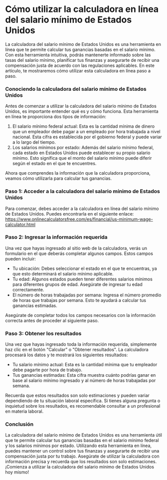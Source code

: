 Cómo utilizar la calculadora en línea del salario mínimo de Estados Unidos
==========================================================================

La calculadora del salario mínimo de Estados Unidos es una herramienta en línea que te permite calcular tus ganancias basadas en el salario mínimo. Con esta herramienta intuitiva, podrás mantenerte informado sobre las tasas del salario mínimo, planificar tus finanzas y asegurarte de recibir una compensación justa de acuerdo con las regulaciones aplicables. En este artículo, te mostraremos cómo utilizar esta calculadora en línea paso a paso.

### Conociendo la calculadora del salario mínimo de Estados Unidos

Antes de comenzar a utilizar la calculadora del salario mínimo de Estados Unidos, es importante entender qué es y cómo funciona. Esta herramienta en línea te proporciona dos tipos de información:

1. El salario mínimo federal actual: Esta es la cantidad mínima de dinero que un empleador debe pagar a un empleado por hora trabajada a nivel nacional. Esta cifra es establecida por el gobierno federal y puede variar a lo largo del tiempo.
2. Los salarios mínimos por estado: Además del salario mínimo federal, cada estado en Estados Unidos puede establecer su propio salario mínimo. Esto significa que el monto del salario mínimo puede diferir según el estado en el que te encuentres.

Ahora que comprendes la información que la calculadora proporciona, veamos cómo utilizarla para calcular tus ganancias.

### Paso 1: Acceder a la calculadora del salario mínimo de Estados Unidos

Para comenzar, debes acceder a la calculadora en línea del salario mínimo de Estados Unidos. Puedes encontrarla en el siguiente enlace: <https://www.onlinecalculatorsfree.com/es/financial/us-minimum-wage-calculator.html>

### Paso 2: Ingresar la información requerida

Una vez que hayas ingresado al sitio web de la calculadora, verás un formulario en el que deberás completar algunos campos. Estos campos pueden incluir:

- Tu ubicación: Debes seleccionar el estado en el que te encuentras, ya que esto determinará el salario mínimo aplicable.
- Tu edad: Algunos estados pueden tener diferentes salarios mínimos para diferentes grupos de edad. Asegúrate de ingresar tu edad correctamente.
- El número de horas trabajadas por semana: Ingresa el número promedio de horas que trabajas por semana. Esto te ayudará a calcular tus ganancias estimadas.

Asegúrate de completar todos los campos necesarios con la información correcta antes de proceder al siguiente paso.

### Paso 3: Obtener los resultados

Una vez que hayas ingresado toda la información requerida, simplemente haz clic en el botón "Calcular" o "Obtener resultados". La calculadora procesará los datos y te mostrará los siguientes resultados:

- Tu salario mínimo actual: Esta es la cantidad mínima que tu empleador debe pagarte por hora de trabajo.
- Tus ganancias estimadas: Esta cifra muestra cuánto podrías ganar en base al salario mínimo ingresado y al número de horas trabajadas por semana.

Recuerda que estos resultados son solo estimaciones y pueden variar dependiendo de tu situación laboral específica. Si tienes alguna pregunta o inquietud sobre los resultados, es recomendable consultar a un profesional en materia laboral.

### Conclusión

La calculadora del salario mínimo de Estados Unidos es una herramienta útil que te permite calcular tus ganancias basadas en el salario mínimo federal y los salarios mínimos por estado. Utilizando esta herramienta en línea, puedes mantener un control sobre tus finanzas y asegurarte de recibir una compensación justa por tu trabajo. Asegúrate de utilizar la calculadora con información precisa y recuerda que los resultados son solo estimaciones. ¡Comienza a utilizar la calculadora del salario mínimo de Estados Unidos hoy mismo!